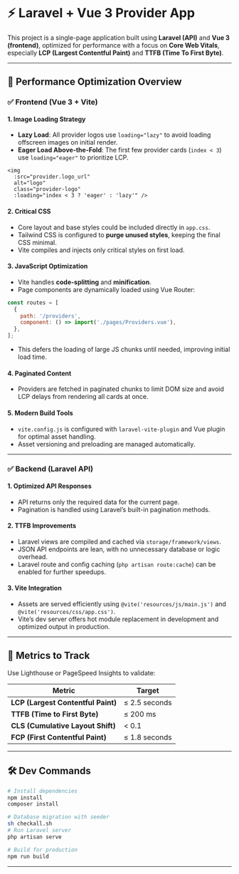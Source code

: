 # ⚡️ Laravel + Vue 3 Provider App

This project is a single-page application built using **Laravel (API)** and **Vue 3 (frontend)**, optimized for performance with a focus on **Core Web Vitals**, especially **LCP (Largest Contentful Paint)** and **TTFB (Time To First Byte)**.

---

## 🚀 Performance Optimization Overview

### ✅ Frontend (Vue 3 + Vite)

#### 1. **Image Loading Strategy**
- **Lazy Load**: All provider logos use `loading="lazy"` to avoid loading offscreen images on initial render.
- **Eager Load Above-the-Fold**: The first few provider cards (`index < 3`) use `loading="eager"` to prioritize LCP.

```vue
<img
  :src="provider.logo_url"
  alt="logo"
  class="provider-logo"
  :loading="index < 3 ? 'eager' : 'lazy'" />
```

#### 2. **Critical CSS**
- Core layout and base styles could be included directly in `app.css`.
- Tailwind CSS is configured to **purge unused styles**, keeping the final CSS minimal.
- Vite compiles and injects only critical styles on first load.

#### 3. **JavaScript Optimization**
- Vite handles **code-splitting** and **minification**.
- Page components are dynamically loaded using Vue Router:

```js
const routes = [
  {
    path: '/providers',
    component: () => import('./pages/Providers.vue'),
  },
];
```

- This defers the loading of large JS chunks until needed, improving initial load time.

#### 4. **Paginated Content**
- Providers are fetched in paginated chunks to limit DOM size and avoid LCP delays from rendering all cards at once.

#### 5. **Modern Build Tools**
- `vite.config.js` is configured with `laravel-vite-plugin` and Vue plugin for optimal asset handling.
- Asset versioning and preloading are managed automatically.

---

### ✅ Backend (Laravel API)

#### 1. **Optimized API Responses**
- API returns only the required data for the current page.
- Pagination is handled using Laravel’s built-in pagination methods.

#### 2. **TTFB Improvements**
- Laravel views are compiled and cached via `storage/framework/views`.
- JSON API endpoints are lean, with no unnecessary database or logic overhead.
- Laravel route and config caching (`php artisan route:cache`) can be enabled for further speedups.

#### 3. **Vite Integration**
- Assets are served efficiently using `@vite('resources/js/main.js')` and `@vite('resources/css/app.css')`.
- Vite’s dev server offers hot module replacement in development and optimized output in production.

---

## 🧪 Metrics to Track

Use Lighthouse or PageSpeed Insights to validate:

| Metric                             | Target         |
|------------------------------------|----------------|
| **LCP (Largest Contentful Paint)** | ≤ 2.5 seconds  |
| **TTFB (Time to First Byte)**      | ≤ 200 ms       |
| **CLS (Cumulative Layout Shift)**  | < 0.1          |
| **FCP (First Contentful Paint)**   | ≤ 1.8 seconds  |

---

## 🛠️ Dev Commands

```bash
# Install dependencies
npm install
composer install

# Database migration with seeder
sh checkall.sh
# Run Laravel server
php artisan serve

# Build for production
npm run build
```

---
